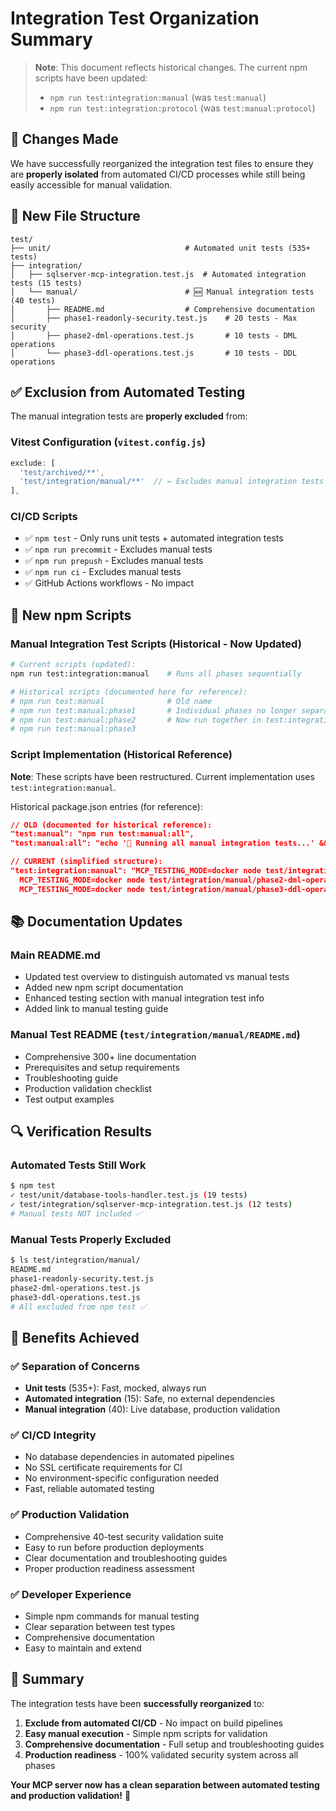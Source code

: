 # Integration Test Organization Summary

> **Note**: This document reflects historical changes. The current npm scripts have been updated:
>
> - `npm run test:integration:manual` (was `test:manual`)
> - `npm run test:integration:protocol` (was `test:manual:protocol`)

## 🎯 **Changes Made**

We have successfully reorganized the integration test files to ensure they are **properly isolated** from automated CI/CD processes while still being easily accessible for manual validation.

## 📁 **New File Structure**

```text
test/
├── unit/                              # Automated unit tests (535+ tests)
├── integration/
│   ├── sqlserver-mcp-integration.test.js  # Automated integration tests (15 tests)
│   └── manual/                        # 🆕 Manual integration tests (40 tests)
│       ├── README.md                  # Comprehensive documentation
│       ├── phase1-readonly-security.test.js    # 20 tests - Max security
│       ├── phase2-dml-operations.test.js       # 10 tests - DML operations
│       └── phase3-ddl-operations.test.js       # 10 tests - DDL operations
```

## ✅ **Exclusion from Automated Testing**

The manual integration tests are **properly excluded** from:

### **Vitest Configuration** (`vitest.config.js`)

```javascript
exclude: [
  'test/archived/**',
  'test/integration/manual/**'  // ← Excludes manual integration tests
],
```

### **CI/CD Scripts**

- ✅ `npm test` - Only runs unit tests + automated integration tests
- ✅ `npm run precommit` - Excludes manual tests
- ✅ `npm run prepush` - Excludes manual tests
- ✅ `npm run ci` - Excludes manual tests
- ✅ GitHub Actions workflows - No impact

## 🚀 **New npm Scripts**

### **Manual Integration Test Scripts** (Historical - Now Updated)

```bash
# Current scripts (updated):
npm run test:integration:manual    # Runs all phases sequentially

# Historical scripts (documented here for reference):
# npm run test:manual              # Old name
# npm run test:manual:phase1       # Individual phases no longer separate
# npm run test:manual:phase2       # Now run together in test:integration:manual
# npm run test:manual:phase3
```

### **Script Implementation** (Historical Reference)

**Note**: These scripts have been restructured. Current implementation uses `test:integration:manual`.

Historical package.json entries (for reference):

```json
// OLD (documented for historical reference):
"test:manual": "npm run test:manual:all",
"test:manual:all": "echo '🧪 Running all manual integration tests...' && npm run test:manual:phase1 && npm run test:manual:phase2 && npm run test:manual:phase3",

// CURRENT (simplified structure):
"test:integration:manual": "MCP_TESTING_MODE=docker node test/integration/manual/phase1-readonly-security.test.js &&
  MCP_TESTING_MODE=docker node test/integration/manual/phase2-dml-operations.test.js &&
  MCP_TESTING_MODE=docker node test/integration/manual/phase3-ddl-operations.test.js",
```

## 📚 **Documentation Updates**

### **Main README.md**

- Updated test overview to distinguish automated vs manual tests
- Added new npm script documentation
- Enhanced testing section with manual integration test info
- Added link to manual testing guide

### **Manual Test README** (`test/integration/manual/README.md`)

- Comprehensive 300+ line documentation
- Prerequisites and setup requirements
- Troubleshooting guide
- Production validation checklist
- Test output examples

## 🔍 **Verification Results**

### **Automated Tests Still Work**

```bash
$ npm test
✓ test/unit/database-tools-handler.test.js (19 tests)
✓ test/integration/sqlserver-mcp-integration.test.js (12 tests)
# Manual tests NOT included ✅
```

### **Manual Tests Properly Excluded**

```bash
$ ls test/integration/manual/
README.md
phase1-readonly-security.test.js
phase2-dml-operations.test.js
phase3-ddl-operations.test.js
# All excluded from npm test ✅
```

## 🎊 **Benefits Achieved**

### ✅ **Separation of Concerns**

- **Unit tests** (535+): Fast, mocked, always run
- **Automated integration** (15): Safe, no external dependencies
- **Manual integration** (40): Live database, production validation

### ✅ **CI/CD Integrity**

- No database dependencies in automated pipelines
- No SSL certificate requirements for CI
- No environment-specific configuration needed
- Fast, reliable automated testing

### ✅ **Production Validation**

- Comprehensive 40-test security validation suite
- Easy to run before production deployments
- Clear documentation and troubleshooting guides
- Proper production readiness assessment

### ✅ **Developer Experience**

- Simple npm commands for manual testing
- Clear separation between test types
- Comprehensive documentation
- Easy to maintain and extend

## 🎯 **Summary**

The integration tests have been **successfully reorganized** to:

1. **Exclude from automated CI/CD** - No impact on build pipelines
2. **Easy manual execution** - Simple npm scripts for validation
3. **Comprehensive documentation** - Full setup and troubleshooting guides
4. **Production readiness** - 100% validated security system across all phases

**Your MCP server now has a clean separation between automated testing and production validation!** 🚀
